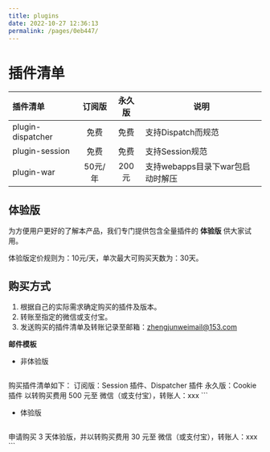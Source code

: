 ```yaml
---
title: plugins
date: 2022-10-27 12:36:13
permalink: /pages/0eb447/
---
```

# 插件清单

|  插件清单 | 订阅版 | 永久版  | 说明 |
|  :---  | :--:  | :--:  |  --  |
| plugin-dispatcher | 免费 | 免费 | 支持Dispatch而规范 | 
| plugin-session | 免费 | 免费 | 支持Session规范 | 
| plugin-war | 50元/年 | 200元 | 支持webapps目录下war包启动时解压 |

## 体验版
为方便用户更好的了解本产品，我们专门提供包含全量插件的 **体验版** 供大家试用。  

体验版定价规则为：10元/天，单次最大可购买天数为：30天。

## 购买方式
1. 根据自己的实际需求确定购买的插件及版本。
2. 转账至指定的微信或支付宝。
3. 发送购买的插件清单及转账记录至邮箱：zhengjunweimail@153.com

**邮件模板**

- 非体验版

    ```text
购买插件清单如下：
订阅版：Session 插件、Dispatcher 插件
永久版：Cookie 插件
以转购买费用 500 元至 微信（或支付宝），转账人：xxx
    ```
    
- 体验版

    ```text
申请购买 3 天体验版，并以转购买费用 30 元至 微信（或支付宝），转账人：xxx
    ```